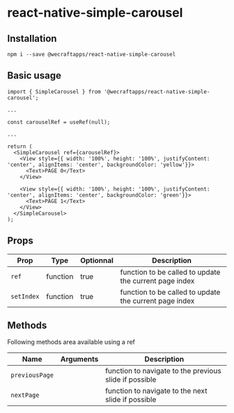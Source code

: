 # react-native-simple-carousel

## Installation

```
npm i --save @wecraftapps/react-native-simple-carousel
```

## Basic usage

```
import { SimpleCarousel } from '@wecraftapps/react-native-simple-carousel';

...

const carouselRef = useRef(null);

...

return (
  <SimpleCarousel ref={carouselRef}>
    <View style={{ width: '100%', height: '100%', justifyContent: 'center', alignItems: 'center', backgroundColor: 'yellow'}}>
      <Text>PAGE 0</Text>
    </View>

    <View style={{ width: '100%', height: '100%', justifyContent: 'center', alignItems: 'center', backgroundColor: 'green'}}>
      <Text>PAGE 1</Text>
    </View>
  </SimpleCarousel>
);
```

## Props

| Prop | Type | Optionnal | Description |
| --- | --- | --- | --- |
| `ref` | function | true | function to be called to update the current page index |
| `setIndex` | function | true | function to be called to update the current page index |

## Methods

Following methods area available using a ref

| Name | Arguments | Description |
| --- | --- | --- |
| `previousPage` |  | function to navigate to the previous slide if possible |
| `nextPage` |  | function to navigate to the next slide if possible |
